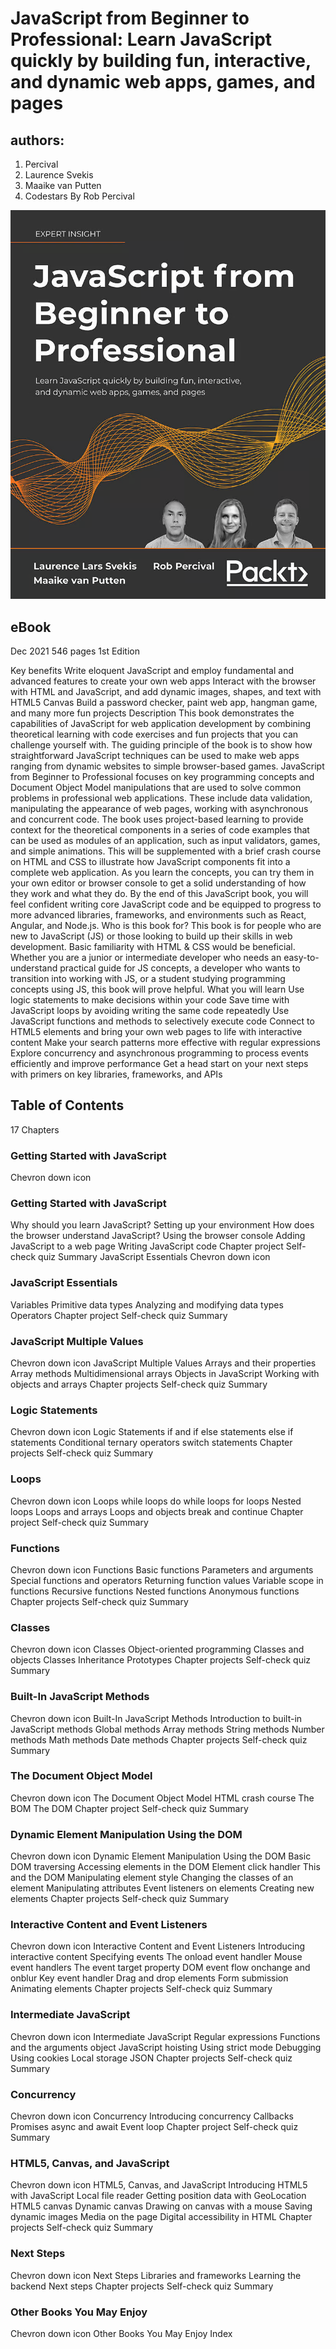 # JavaScript from Beginner to Professional: Learn JavaScript quickly by building fun, interactive, and dynamic web apps, games, and pages

## authors:
1. Percival
1. Laurence Svekis
1. Maaike van Putten
1. Codestars By Rob Percival

![alt text](image.png)

## eBook
Dec 2021
546 pages
1st Edition


Key benefits
Write eloquent JavaScript and employ fundamental and advanced features to create your own web apps
Interact with the browser with HTML and JavaScript, and add dynamic images, shapes, and text with HTML5 Canvas
Build a password checker, paint web app, hangman game, and many more fun projects
Description
This book demonstrates the capabilities of JavaScript for web application development by combining theoretical learning with code exercises and fun projects that you can challenge yourself with. The guiding principle of the book is to show how straightforward JavaScript techniques can be used to make web apps ranging from dynamic websites to simple browser-based games. JavaScript from Beginner to Professional focuses on key programming concepts and Document Object Model manipulations that are used to solve common problems in professional web applications. These include data validation, manipulating the appearance of web pages, working with asynchronous and concurrent code. The book uses project-based learning to provide context for the theoretical components in a series of code examples that can be used as modules of an application, such as input validators, games, and simple animations. This will be supplemented with a brief crash course on HTML and CSS to illustrate how JavaScript components fit into a complete web application. As you learn the concepts, you can try them in your own editor or browser console to get a solid understanding of how they work and what they do. By the end of this JavaScript book, you will feel confident writing core JavaScript code and be equipped to progress to more advanced libraries, frameworks, and environments such as React, Angular, and Node.js.
Who is this book for?
This book is for people who are new to JavaScript (JS) or those looking to build up their skills in web development. Basic familiarity with HTML & CSS would be beneficial. Whether you are a junior or intermediate developer who needs an easy-to-understand practical guide for JS concepts, a developer who wants to transition into working with JS, or a student studying programming concepts using JS, this book will prove helpful.
What you will learn
Use logic statements to make decisions within your code
Save time with JavaScript loops by avoiding writing the same code repeatedly
Use JavaScript functions and methods to selectively execute code
Connect to HTML5 elements and bring your own web pages to life with interactive content
Make your search patterns more effective with regular expressions
Explore concurrency and asynchronous programming to process events efficiently and improve performance
Get a head start on your next steps with primers on key libraries, frameworks, and APIs

## Table of Contents
17 Chapters
### Getting Started with JavaScript
Chevron down icon
### Getting Started with JavaScript
Why should you learn JavaScript?
Setting up your environment
How does the browser understand JavaScript?
Using the browser console
Adding JavaScript to a web page
Writing JavaScript code
Chapter project
Self-check quiz
Summary
JavaScript Essentials
Chevron down icon
### JavaScript Essentials
Variables
Primitive data types
Analyzing and modifying data types
Operators
Chapter project
Self-check quiz
Summary
### JavaScript Multiple Values
Chevron down icon
JavaScript Multiple Values
Arrays and their properties
Array methods
Multidimensional arrays
Objects in JavaScript
Working with objects and arrays
Chapter projects
Self-check quiz
Summary
### Logic Statements
Chevron down icon
Logic Statements
if and if else statements
else if statements
Conditional ternary operators
switch statements
Chapter projects
Self-check quiz
Summary
### Loops
Chevron down icon
Loops
while loops
do while loops
for loops
Nested loops
Loops and arrays
Loops and objects
break and continue
Chapter project
Self-check quiz
Summary
### Functions
Chevron down icon
Functions
Basic functions
Parameters and arguments
Special functions and operators
Returning function values
Variable scope in functions
Recursive functions
Nested functions
Anonymous functions
Chapter projects
Self-check quiz
Summary
### Classes
Chevron down icon
Classes
Object-oriented programming
Classes and objects
Classes
Inheritance
Prototypes
Chapter projects
Self-check quiz
Summary
### Built-In JavaScript Methods
Chevron down icon
Built-In JavaScript Methods
Introduction to built-in JavaScript methods
Global methods
Array methods
String methods
Number methods
Math methods
Date methods
Chapter projects
Self-check quiz
Summary
### The Document Object Model
Chevron down icon
The Document Object Model
HTML crash course
The BOM
The DOM
Chapter project
Self-check quiz
Summary
### Dynamic Element Manipulation Using the DOM
Chevron down icon
Dynamic Element Manipulation Using the DOM
Basic DOM traversing
Accessing elements in the DOM
Element click handler
This and the DOM
Manipulating element style
Changing the classes of an element
Manipulating attributes
Event listeners on elements
Creating new elements
Chapter projects
Self-check quiz
Summary
### Interactive Content and Event Listeners
Chevron down icon
Interactive Content and Event Listeners
Introducing interactive content
Specifying events
The onload event handler
Mouse event handlers
The event target property
DOM event flow
onchange and onblur
Key event handler
Drag and drop elements
Form submission
Animating elements
Chapter projects
Self-check quiz
Summary
### Intermediate JavaScript
Chevron down icon
Intermediate JavaScript
Regular expressions
Functions and the arguments object
JavaScript hoisting
Using strict mode
Debugging
Using cookies
Local storage
JSON
Chapter projects
Self-check quiz
Summary
### Concurrency
Chevron down icon
Concurrency
Introducing concurrency
Callbacks
Promises
async and await
Event loop
Chapter project
Self-check quiz
Summary
### HTML5, Canvas, and JavaScript
Chevron down icon
HTML5, Canvas, and JavaScript
Introducing HTML5 with JavaScript
Local file reader
Getting position data with GeoLocation
HTML5 canvas
Dynamic canvas
Drawing on canvas with a mouse
Saving dynamic images
Media on the page
Digital accessibility in HTML
Chapter projects
Self-check quiz
Summary
### Next Steps
Chevron down icon
Next Steps
Libraries and frameworks
Learning the backend
Next steps
Chapter projects
Self-check quiz
Summary
### Other Books You May Enjoy
Chevron down icon
Other Books You May Enjoy
Index